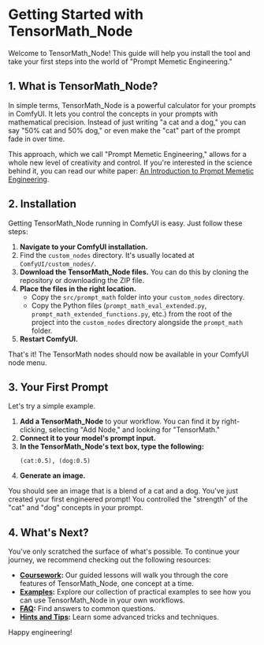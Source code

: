 # Getting Started with TensorMath_Node

Welcome to TensorMath_Node! This guide will help you install the tool and take your first steps into the world of "Prompt Memetic Engineering."

## 1. What is TensorMath_Node?

In simple terms, TensorMath_Node is a powerful calculator for your prompts in ComfyUI. It lets you control the concepts in your prompts with mathematical precision. Instead of just writing "a cat and a dog," you can say "50% cat and 50% dog," or even make the "cat" part of the prompt fade in over time.

This approach, which we call "Prompt Memetic Engineering," allows for a whole new level of creativity and control. If you're interested in the science behind it, you can read our white paper: [An Introduction to Prompt Memetic Engineering](papers/prompt_memetic_engineering.md).

## 2. Installation

Getting TensorMath_Node running in ComfyUI is easy. Just follow these steps:

1.  **Navigate to your ComfyUI installation.**
2.  Find the `custom_nodes` directory. It's usually located at `ComfyUI/custom_nodes/`.
3.  **Download the TensorMath_Node files.** You can do this by cloning the repository or downloading the ZIP file.
4.  **Place the files in the right location.**
    *   Copy the `src/prompt_math` folder into your `custom_nodes` directory.
    *   Copy the Python files (`prompt_math_eval_extended.py`, `prompt_math_extended_functions.py`, etc.) from the root of the project into the `custom_nodes` directory alongside the `prompt_math` folder.
5.  **Restart ComfyUI.**

That's it! The TensorMath nodes should now be available in your ComfyUI node menu.

## 3. Your First Prompt

Let's try a simple example.

1.  **Add a TensorMath_Node** to your workflow. You can find it by right-clicking, selecting "Add Node," and looking for "TensorMath."
2.  **Connect it to your model's prompt input.**
3.  **In the TensorMath_Node's text box, type the following:**
    ```
    (cat:0.5), (dog:0.5)
    ```
4.  **Generate an image.**

You should see an image that is a blend of a cat and a dog. You've just created your first engineered prompt! You controlled the "strength" of the "cat" and "dog" concepts in your prompt.

## 4. What's Next?

You've only scratched the surface of what's possible. To continue your journey, we recommend checking out the following resources:

*   **[Coursework](coursework/introduction_to_scheduling.md):** Our guided lessons will walk you through the core features of TensorMath_Node, one concept at a time.
*   **[Examples](examples/simple_fade.md):** Explore our collection of practical examples to see how you can use TensorMath_Node in your own workflows.
*   **[FAQ](faq.md):** Find answers to common questions.
*   **[Hints and Tips](hints_and_tips.md):** Learn some advanced tricks and techniques.

Happy engineering!
